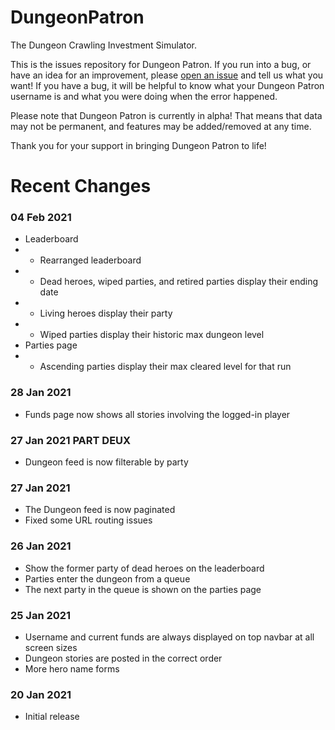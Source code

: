 # DungeonPatron

The Dungeon Crawling Investment Simulator.

This is the issues repository for Dungeon Patron. If you run into a bug, or have an idea for an improvement, please [open an issue](https://github.com/DungeonPatron/DungeonPatronGame/issues/new) and tell us what you want! If you have a bug, it will be helpful to know what your Dungeon Patron username is and what you were doing when the error happened.

Please note that Dungeon Patron is currently in alpha! That means that data may not be permanent, and features may be added/removed at any time.

Thank you for your support in bringing Dungeon Patron to life!

# Recent Changes

### 04 Feb 2021

- Leaderboard
- - Rearranged leaderboard
- - Dead heroes, wiped parties, and retired parties display their ending date
- - Living heroes display their party
- - Wiped parties display their historic max dungeon level
- Parties page
- - Ascending parties display their max cleared level for that run

### 28 Jan 2021

- Funds page now shows all stories involving the logged-in player

### 27 Jan 2021 PART DEUX

- Dungeon feed is now filterable by party

### 27 Jan 2021

- The Dungeon feed is now paginated
- Fixed some URL routing issues

### 26 Jan 2021

- Show the former party of dead heroes on the leaderboard
- Parties enter the dungeon from a queue
- The next party in the queue is shown on the parties page

### 25 Jan 2021

- Username and current funds are always displayed on top navbar at all screen sizes
- Dungeon stories are posted in the correct order
- More hero name forms

### 20 Jan 2021

- Initial release
